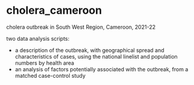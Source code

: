 # cholera_cameroon
cholera outbreak in South West Region, Cameroon, 2021-22

two data analysis scripts:
- a description of the outbreak, with geographical spread and characteristics of cases, using the national linelist and population numbers by health area
- an analysis of factors potentially associated with the outbreak, from a matched case-control study 
